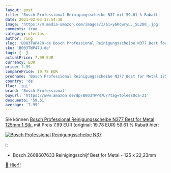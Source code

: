 ```yaml
---
layout: post
title: 'Bosch Professional Reinigungsscheibe N37 mit 59.61 % Rabatt'
date: 2021-02-03 17:54:38
image: 'https://m.media-amazon.com/images/I/61+y6KcwryL._SL200_.jpg'
comments: true
category: ofertas
author: ring
slug: 'B003TWP47U-de Bosch Professional Reinigungsscheibe N377 Best for Metal...'
sku: 'B003TWP47U-de'
tags: [  ]
actualPrice: 7.99 EUR
currency: EUR
price: 7.99
comparePrice: 19.78 EUR
prodname: 'Bosch Professional Reinigungsscheibe N377 Best for Metal 125mm  1 Stk.'
country: 'de'
flag: '🇩🇪'
brand: 'Bosch Professional'
buyurl: 'https://www.amazon.de/dp/B003TWP47U/?tag=tolees0ca-21'
descuento: '59.61'
average: '7.99'
---
```


Sie können [Bosch Professional Reinigungsscheibe N377 Best for Metal 125mm  1 Stk.](https://www.amazon.de/dp/B003TWP47U/?tag=tolees0ca-21) mit Preis 7.99 EUR (original: 19.78 EUR) 59.61 % Rabatt hier:

[![Bosch Professional Reinigungsscheibe N37](https://m.media-amazon.com/images/I/61+y6KcwryL._SL200_.jpg)](https://www.amazon.de/dp/B003TWP47U/?tag=tolees0ca-21)

ℹ️:

- Bosch 2608607633 Reinigingsschijf Best for Metal - 125 x 22,23mm

[🛒 Hier!!](https://www.amazon.de/dp/B003TWP47U/?tag=tolees0ca-21)
